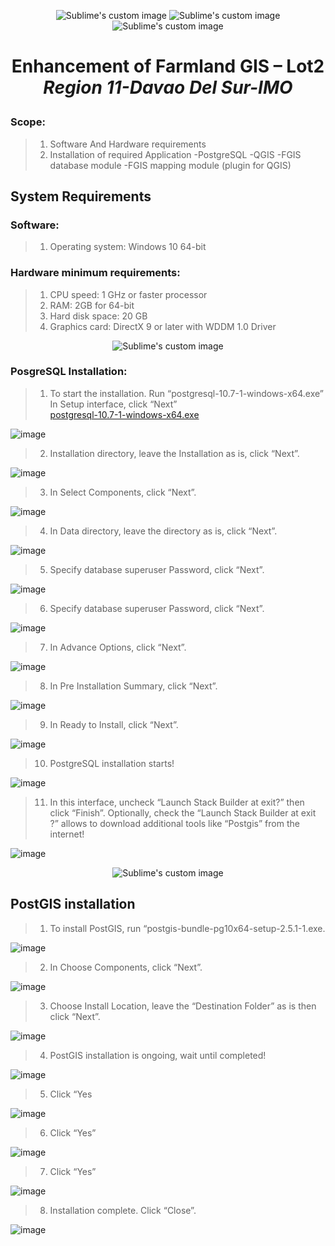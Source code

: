 <p align="center">
  <img src="https://user-images.githubusercontent.com/16941074/202843746-c7492c94-5903-46c2-8cad-81c1646c3c9c.png" alt="Sublime's custom image"/>
  <img src="https://user-images.githubusercontent.com/16941074/202843678-69ad0d48-0eaa-4769-96cd-49f470bd887c.png" alt="Sublime's custom image"/>
  <img src="https://user-images.githubusercontent.com/16941074/202843692-6cab6073-d571-4e6e-9364-93f531a6b73a.png" alt="Sublime's custom image"/>
</p>
<h1><p align="center">
Enhancement of Farmland GIS – Lot2
  <br>
    <i>Region 11-Davao Del Sur-IMO</i>
</p></h1>
  

  
  
  ###  Scope:
  
  >1. Software And Hardware requirements
  >2. Installation of required Application
     -PostgreSQL
     -QGIS
     -FGIS database module
     -FGIS mapping module (plugin for QGIS)
  
  
 <h2>System Requirements</h2>
 

   ### Software:
  > 1. Operating system: Windows 10 64-bit
  
   ### Hardware minimum requirements:
   > 1. CPU speed: 1 GHz or faster processor
   > 2. RAM: 2GB for 64-bit
   > 3. Hard disk space: 20 GB
   > 4. Graphics card: DirectX 9 or later with WDDM 1.0 Driver
   
<p align="center">
    <img src="https://user-images.githubusercontent.com/16941074/202845446-b3878f4a-243e-49f7-956e-4313b394ffcb.png" alt="Sublime's custom image"/>
</p>

  ### PosgreSQL Installation:
 >1. To start the installation. Run “postgresql-10.7-1-windows-x64.exe”
      In Setup interface, click “Next” <br>
<a href="https://www.w3schools.com/" target="_blank">postgresql-10.7-1-windows-x64.exe</a>

![image](https://user-images.githubusercontent.com/16941074/202847168-b0d3c2db-47e8-4de7-8857-69bd3fb1a6d2.png)

 >2. Installation directory, leave the Installation as is, click “Next”.
 
 ![image](https://user-images.githubusercontent.com/16941074/202847234-4517735e-c20d-4a51-be0e-7933e9b6404f.png)

 >3. In Select Components, click “Next”.

![image](https://user-images.githubusercontent.com/16941074/202847296-8f3e44e5-7698-4b02-b0e3-ba748458e9dd.png)

>4. In Data directory, leave the directory as is, click “Next”.

![image](https://user-images.githubusercontent.com/16941074/202847315-92bf3648-2c88-4ddf-b865-73551f88ea20.png)

>5. Specify database superuser Password, click “Next”.

![image](https://user-images.githubusercontent.com/16941074/202847716-883d95e8-7171-4c0a-9144-f744b8b58c58.png)

>6. Specify database superuser Password, click “Next”.

![image](https://user-images.githubusercontent.com/16941074/202847731-27884581-2f15-4b01-811b-151b3d148d85.png)

>7. In Advance Options, click “Next”.

![image](https://user-images.githubusercontent.com/16941074/202847757-3dcb4e7d-73ad-4acf-989d-c139a1f890cd.png)

>8. In Pre Installation Summary, click “Next”.

![image](https://user-images.githubusercontent.com/16941074/202847776-66573b9a-88a0-4197-a318-39a219697f5a.png)

>9. In Ready to Install, click “Next”.

![image](https://user-images.githubusercontent.com/16941074/202847824-5c0f05b8-13e5-487a-9663-d0567c02b64a.png)


>10. PostgreSQL installation starts!

![image](https://user-images.githubusercontent.com/16941074/202847841-50c18f34-b355-451d-a89c-5ea643e9eb6d.png)

>11. In this interface, uncheck “Launch Stack Builder at exit?” then click “Finish”. 
     Optionally, check the “Launch Stack Builder at exit ?” allows to download additional tools like “Postgis” from the internet!

![image](https://user-images.githubusercontent.com/16941074/202847925-c1755762-808f-47f9-98bf-4b3a4e70ef3b.png)

<p align="center">
   <img src="https://user-images.githubusercontent.com/16941074/202848243-dada256c-25c7-4ccb-8cfe-531bab40b096.png" alt="Sublime's custom image"/>
</p>

 <h2>PostGIS installation</h2>

>1. To install PostGIS, run “postgis-bundle-pg10x64-setup-2.5.1-1.exe.

![image](https://user-images.githubusercontent.com/16941074/202848461-e16b612a-16fb-45a6-8be3-ea7942b5034b.png)

>2. In Choose Components, click “Next”.

![image](https://user-images.githubusercontent.com/16941074/202848489-4bb3bd44-cafb-4f41-9c2f-caab4a23e88d.png)

>3. Choose Install Location, leave the “Destination Folder” as is
    then click “Next”.

![image](https://user-images.githubusercontent.com/16941074/202848521-48fcad99-51bb-406c-b6c1-fadf4dbc8740.png)

>4. PostGIS installation is ongoing, wait until completed! 

![image](https://user-images.githubusercontent.com/16941074/202848537-6de96514-c7d3-450a-99da-938a029441df.png)


>5. Click “Yes

![image](https://user-images.githubusercontent.com/16941074/202848572-c1bd5978-85a7-49a2-ab20-58ca28acb281.png)

>6. Click “Yes”

![image](https://user-images.githubusercontent.com/16941074/202848610-dc2c3e82-38d4-4e14-91ed-b8172e147f3e.png)

>7. Click “Yes”

![image](https://user-images.githubusercontent.com/16941074/202848719-2cad1e2d-c1d5-42bd-89b6-18fc0d97bf66.png)

>8. Installation complete. Click “Close”.

![image](https://user-images.githubusercontent.com/16941074/202848744-0abd4981-8f2b-4027-b1b7-cb46d809d015.png)





















  





